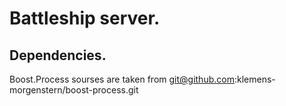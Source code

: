 # Battleship server.

## Dependencies.

Boost.Process sourses are taken from git@github.com:klemens-morgenstern/boost-process.git
